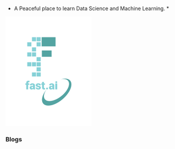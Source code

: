 * A Peaceful place to learn Data Science and Machine Learning. *

![Image of fast.ai logo](images/logo.png)


### Blogs 
 

